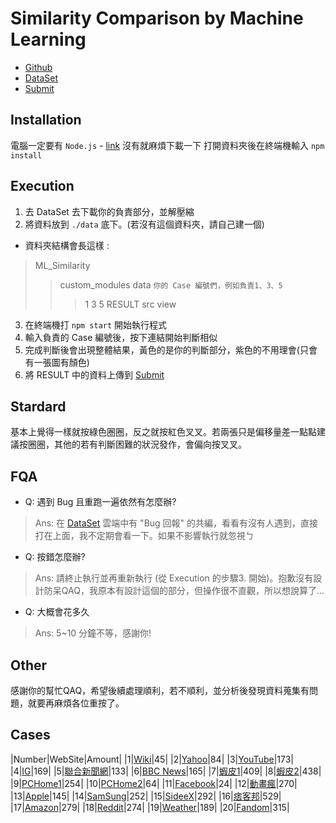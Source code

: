 # Similarity Comparison by Machine Learning
- [Github](git@github.com:John40066/ML_Similarity.git)
- [DataSet](https://drive.google.com/drive/u/1/folders/1cTcEDPnqRvhdwJREjrFGATDNkMoOIUAV)
- [Submit](https://drive.google.com/drive/u/1/folders/1aSsUgD15J6JUPage-CFrN-Fv0EX2SsdL)

## Installation
電腦一定要有 `Node.js` - [link](https://nodejs.org/en/download/)
沒有就麻煩下載一下
打開資料夾後在終端機輸入 `npm install`


## Execution
1. 去 DataSet 去下載你的負責部分，並解壓縮
2. 將資料放到 `./data` 底下。(若沒有這個資料夾，請自己建一個)
- 資料夾結構會長這樣 :
> ML_Similarity
>> custom_modules
>> data `你的 Case 編號們，例如負責1、3、5` 
>>> 1 
>>> 3
>>> 5
>> RESULT
>> src
>> view

3. 在終端機打 `npm start` 開始執行程式
4. 輸入負責的 Case 編號後，按下連結開始判斷相似
5. 完成判斷後會出現整體結果，黃色的是你的判斷部分，紫色的不用理會(只會有一張圖有顏色)
6. 將 RESULT 中的資料上傳到 [Submit](https://drive.google.com/drive/u/1/folders/1aSsUgD15J6JUPage-CFrN-Fv0EX2SsdL)

## Stardard
基本上覺得一樣就按綠色圈圈，反之就按紅色叉叉。若兩張只是偏移量差一點點建議按圈圈，其他的若有判斷困難的狀況發作，會偏向按叉叉。

## FQA

- Q: 遇到 Bug 且重跑一遍依然有怎麼辦?
> Ans: 在 [DataSet](https://drive.google.com/drive/u/1/folders/1cTcEDPnqRvhdwJREjrFGATDNkMoOIUAV) 雲端中有 "Bug 回報" 的共編，看看有沒有人遇到，直接打在上面，我不定期會看一下。如果不影響執行就忽視ㄅ

- Q: 按錯怎麼辦?
> Ans: 請終止執行並再重新執行 (從 Execution 的步驟3. 開始)。抱歉沒有設計防呆QAQ，我原本有設計這個的部分，但操作很不直觀，所以想說算了...

- Q: 大概會花多久
> Ans: 5~10 分鐘不等，感謝你!

## Other
感謝你的幫忙QAQ，希望後續處理順利，若不順利，並分析後發現資料蒐集有問題，就要再麻煩各位重按了。

## Cases
|Number|WebSite|Amount|
|1|[Wiki](https://zh.wikipedia.org/zh-tw/Wikipedia:%E9%A6%96%E9%A1%B5)|45|
|2|[Yahoo](https://tw.yahoo.com/)|84|
|3|[YouTube](https://www.youtube.com/)|173|
|4|[IG](https://www.instagram.com/)|169|
|5|[聯合新聞網](https://udn.com/news/breaknews/1)|133|
|6|[BBC News](https://www.bbc.com/news)|165|
|7|[蝦皮1](https://shopee.tw/)|409|
|8|[蝦皮2](https://shopee.tw/)|438|
|9|[PCHome1](https://24h.pchome.com.tw/index/)|254|
|10|[PCHome2](https://ecshweb.pchome.com.tw/search/v3.3/?q=ASUS&scope=all&f=pchome)|64|
|11|[Facebook](https://www.facebook.com/)|24|
|12|[動畫瘋](https://ani.gamer.com.tw/)|270|
|13|[Apple](https://www.apple.com/)|145|
|14|[SamSung](https://www.samsung.com/tw/)|252|
|15|[SideeX](https://sideex.io/)|292|
|16|[痞客邦](https://chill-tainan2022.events.pixnet.net/)|529|
|17|[Amazon](https://www.amazon.com/?language=en_US&currency=USD)|279|
|18|[Reddit](https://www.reddit.com/r/okdankretard/comments/fnzqqu/upvote_if_pewdeipie_is_beating_t_serie/)|274|
|19|[Weather](https://weather.com/weather/today/l/3eeab4ebe2aa4f2f76a280a37402da53d6571ebcd8fb958dc423b34e08f61eed)|189|
|20|[Fandom](https://www.fandom.com/)|315|